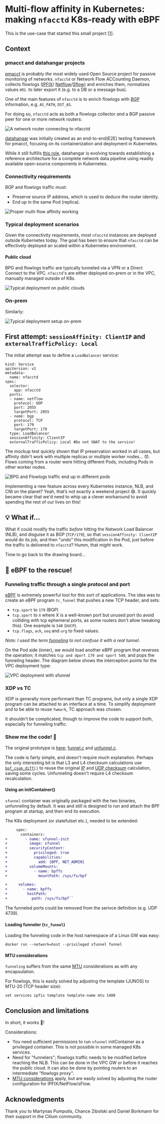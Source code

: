 # Multi-flow affinity in Kubernetes: making `nfacctd` K8s-ready with eBPF

This is the use-case that started this small project [[1](https://cilium.slack.com/archives/C1MATJ5U5/p1723579808788789)].

## Context
### pmacct and datahangar projects

[pmacct](https://github.com/pmacct/pmacct) is probably _the_ most widely
used Open Source project for passive monitoring of networks. `nfacctd` or
Network Flow ACCounting Daemon, collects flowlogs ([IPFIX](https://en.wikipedia.org/wiki/IP_Flow_Information_Export)/
[Netflow](https://en.wikipedia.org/wiki/NetFlow)/[Sflow](https://en.wikipedia.org/wiki/SFlow))
and enriches them, normalizes values etc. to later export it (e.g. to a DB or
a message bus).

One of the main features of `nfacctd` is to enrich flowlogs with [BGP](https://en.wikipedia.org/wiki/Border_Gateway_Protocol)
information, e.g. `AS_PATH`, `DST_AS`.

For doing so, `nfacctd` acts as both a flowlogs collector _and_ a BGP passive
peer for one or more network routers:

![A network router connecting to nfacctd](images/single_router_nfacctd.svg)

[datahangar](https://github.com/datahangar/) was initially created as an
end-to-end(E2E) testing framework for pmacct, focusing on its containerization
and deployment in Kubernetes.

While it still fulfills [this role](https://github.com/pmacct/pmacct/blob/master/.github/workflows/e2e_dh.yaml),
datahangar is evolving towards establishing a reference architecture for a
complete network data pipeline using readily available open-source components in
Kubernetes.

### Connectivity requirements

BGP and flowlogs traffic must:

* Preserve source IP address, which is used to deduce the router identity.
* End up in the same Pod (replica).

![Proper multi-flow affinity working](images/lb_traffic_affinity_ok.svg)

### Typical deployment scenarios

Given the connectivity requirements, most `nfacctd` instances are deployed outside
Kubernetes today. The goal has been to ensure that `nfacctd` can be effectively
deployed an scaled within a Kubernetes environment.

#### Public cloud

BPG and flowlogs traffic are typically tunneled via a VPN or a Direct Connect
to the VPC. `nfacctd`'s are either deployed on-prem or in the VPC, manually
managed outside of K8s.

![Typical deployment on public clouds](images/deployment_vpc.svg)

### On-prem

Similarly:

![Typical deployment setup on-prem](images/deployment_onprem.svg)

## First attempt: `sessionAffinity: ClientIP` and `externalTrafficPolicy: Local`

The initial attempt was to define a `LoadBalancer` service:

```
kind: Service
apiVersion: v1
metadata:
  name: nfacctd
spec:
  selector:
    app: nfacctd
  ports:
  - name: netflow
    protocol: UDP
    port: 2055
    targetPort: 2055
  - name: bgp
    protocol: TCP
    port: 179
    targetPort: 179
  type: LoadBalancer
  sessionAffinity: ClientIP
  externalTrafficPolicy: Local #Do not SNAT to the service!
```

The mockup test quickly shown that IP preservation worked in all cases,
but affinity didn't work with multiple replicas or multiple worker nodes...
:disappointed:. Flows coming from a router were hitting different Pods, including
Pods in other worker nodes.

![BPG and Flowlogs traffic end up in different pods](images/lb_traffic_no_affinity.svg)

Implementing a new feature across every Kubernetes instance, NLB, and CNI on the
planet? Yeah, that’s not exactly a weekend project :sweat_smile:. It quickly
became clear that we'd need to whip up a clever workaround to avoid spending
the rest of our lives on this!

## :bulb: What if...

What if could modify the traffic _before_ hitting the Network Load Balancer (NLB),
and disguise it as BGP (`TCP/179`), so that `sessionAffinity: ClientIP` would
do its job, and then "undo" this modification in the Pod, just before the traffic
is delivered to `nfacctd`? Humm, that _might_ work.

Time to go back to the drawing board...

## :honeybee: eBPF to the rescue!

### Funneling traffic through a single protocol and port

[eBPF](https://ebpf.io) is extremely powerful tool for this sort of applications.
The idea was to create an eBPF program `tc_funnel` that pushes a new TCP header,
and sets:

* `tcp.sport` to `179` (BGP)
* `tcp.sport` to `X` where X is a well-known port but unused port (to avoid
  colliding with tcp ephemeral ports, as some routers don't allow tweaking this).
  One example is `540` (`UUCP`).
* `tcp.flags`, `ack`, `seq` and `urg` to fixed values.

_Note: I used the term [funneling](../funneling.md) to not confuse it with a real tunnel_.

On the Pod side (inner), we would load another eBPF program that reverses the operation;
it matches `tcp and dport 179 and sport 540`, and pops the funneling header. The
diagram below shows the interception points for the VPC deployment type:

![VPC deployment with sfunnel](images/deployment_ebpf_sfunnel_vpc.svg)

### XDP vs TC

XDP is generally more performant than TC programs, but only a single XDP program
can be attached to an interface at a time. To simplify deployment and to be able
to reuse `fwmark`, TC approach was chosen.

It shouldn't be complicated, though to improve the code to support both, especially
for funneling traffic.

### Show me the code! :honeybee:

The original prototype is [here](https://github.com/datahangar/sfunnel/tree/984813f57ea3248c8c64192663b3ab4aed84bb46/src);
[funnel.c](https://github.com/datahangar/sfunnel/blob/984813f57ea3248c8c64192663b3ab4aed84bb46/src/funnel.c) and
[unfunnel.c](https://github.com/datahangar/sfunnel/blob/984813f57ea3248c8c64192663b3ab4aed84bb46/src/unfunnel.c).

The code is fairly simple, and doesn't require much explanation. Perhaps the
only interesting bit is that L3 and L4 checksum calculations use [`bpf_csum_diff()`](https://ebpf-docs.dylanreimerink.nl/linux/helper-function/bpf_csum_diff/)
to reuse the original [IP](https://github.com/datahangar/sfunnel/blob/984813f57ea3248c8c64192663b3ab4aed84bb46/src/funnel.c#L38)
and [UDP checksum](https://github.com/datahangar/sfunnel/blob/984813f57ea3248c8c64192663b3ab4aed84bb46/src/funnel.c#L75)
calculation, saving some cycles. Unfunneling doesn't require L4 checksum
recalculation.

#### Using an initContainer()

`sfunnel` container was originally packaged with the two binaries, unfunneling
by default. It was and still is designed to run and attach the BPF program at
startup, and then end its execution.

The K8s deployment (or statefulset etc.), needed to be extended:

```diff
     spec:
       containers:
+        - name: sfunnel-init
+          image: sfunnel
+          securityContext:
+            privileged: true
+            capabilities:
+              add: [BPF, NET_ADMIN]
+          volumeMounts:
+            - name: bpffs
+              mountPath: /sys/fs/bpf

+     volumes:
+       - name: bpffs
+         hostPath:
+           path: /sys/fs/bpf``
```

The funneled ports could be removed from the serivce definition (e.g. UDP 4739).

#### Loading funneler (`tc_funnel`)

Loading the funneling code in the host namespace of a Linux GW was easy:

```shell
docker run --network=host --privileged sfunnel funnel
```

#### MTU considerations

`funneling` suffers from the same [MTU](../funneling.md#mtu) considerations as
with any encapsulation.

For flowlogs, this is easily solved by adjusting the template (JUNOS) to
MTU-20 (TCP header size):

```
set services ipfix template template-name mtu 1480
```

## Conclusion and limitations

In short, it works :tada:!

Considerations:

* You need sufficient permissions to run `sfunnel` initContainer as a privileged
  container. This is not possible in some managed K8s services.
* Need for "funnelers"; flowlogs traffic needs to be modified before reaching
  the NLB. This can be done in the VPC GW or before it reaches the public cloud.
  It can also be done by pointing routers to an intermediate "flowlogs proxy".
* [MTU considerations](../funneling.md#mtu) apply, but are easily solved
  by adjusting the router configuration for IPFIX/NetFlow/sFlow.

## Acknowledgments

Thank you to Martynas Pumputis, Chance Zibolski and Daniel Borkmann for their
support in the Cilium community.
